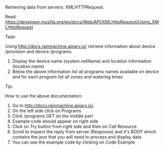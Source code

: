 Retrieving data from servers: XMLHTTPRequest.

Read: https://developer.mozilla.org/en/docs/Web/API/XMLHttpRequest/Using_XMLHttpRequest

Task:

Using http://docs.rainmachine.apiary.io/ retrieve information about device /provision and device /programs.
1. Display the device name (system.netName) and location information (location.name)
2. Below the above information list all programs names available on device and for each program list all zones and watering times

Tip:

How to use the above documentation:
1. Go to http://docs.rainmachine.apiary.io/
2. On the left side click on Programs
3. Click /programs GET on the middle part 
4. Example code should appear on right side
5. Click on Try button from right side and then on Call Resource
6. Scroll to inspect the reply from server (Response) and it's BODY which contains the json that you will need to process and display data
7. You can use the example code by clicking  on Code Example
